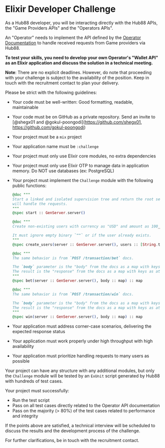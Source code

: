 # Elixir Developer Challenge

As a Hub88 developer, you will be interacting directly with the Hub88 APIs, the "Game Providers APIs" and the "Operators APIs".

An "Operator" needs to implement the API defined by the [Operator Documentation](https://hub88.io/docs/operator) to handle received requests from Game providers via Hub88.

**To test your skills, you need to develop your own Operator's "Wallet API" as an Elixir application and discuss the solution in a technical meeting.**

**Note**: There are no explicit deadlines. However, do note that proceeding with your challenge is subject to the availability of the position. Keep in touch with the recruitment contact to plan your delivery.

Please be strict with the following guidelines:

- Your code must be well-written: Good formatting, readable, maintainable
- Your code must be on GitHub as a private repository. Send an invite to [@shegx01 and @gokul-poongodi](https://github.com/shegx01, https://github.com/gokul-poongodi)
- Your project must be a `mix` project
- Your application name must be `:challenge`
- Your project must only use Elixir core modules, no extra dependencies
- Your project must only use Elixir OTP to manage data in application memory. Do NOT use databases (ex: PostgreSQL)
- Your project must implement the `Challenge` module with the following public functions:

  ```elixir
  @doc """
  Start a linked and isolated supervision tree and return the root server that
  will handle the requests.
  """
  @spec start :: GenServer.server()

  @doc """
  Create non-existing users with currency as "USD" and amount as 100_000.

  It must ignore empty binary `""` or if the user already exists.
  """
  @spec create_users(server :: GenServer.server(), users :: [String.t()]) :: :ok

  @doc """
  The same behavior is from `POST /transaction/bet` docs.

  The `body` parameter is the "body" from the docs as a map with keys as atoms.
  The result is the "response" from the docs as a map with keys as atoms.
  """
  @spec bet(server :: GenServer.server(), body :: map) :: map

  @doc """
  The same behavior is from `POST /transaction/win` docs.

  The `body` parameter is the "body" from the docs as a map with keys as atoms.
  The result is the "response" from the docs as a map with keys as atoms.
  """
  @spec win(server :: GenServer.server(), body :: map) :: map
  ```
- Your application must address corner-case scenarios, delivering the expected response status
- Your application must work properly under high throughput with high availability
- Your application must prioritize handling requests to many users as possible

Your project can have any structure with any additional modules, but only the `Challenge` module will be tested by an `ExUnit` script generated by Hub88 with hundreds of test cases.

Your project must successfully:

- Run the test script
- Pass on all test cases directly related to the Operator API documentation
- Pass on the majority (> 80%) of the test cases related to performance and integrity

If the points above are satisfied, a technical interview will be scheduled to discuss the results and the development process of the challenge.

For further clarifications, be in touch with the recruitment contact.
